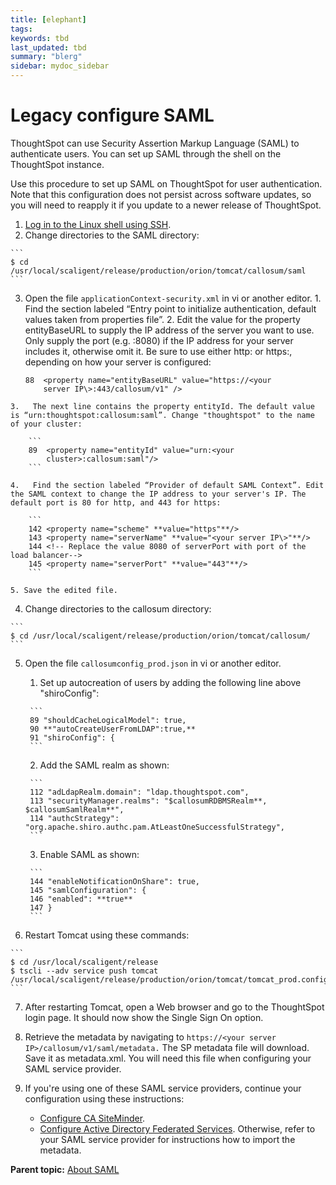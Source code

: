 ```yaml
---
title: [elephant]
tags: 
keywords: tbd
last_updated: tbd
summary: "blerg"
sidebar: mydoc_sidebar
---
```

# Legacy configure SAML

ThoughtSpot can use Security Assertion Markup Language \(SAML\) to authenticate users. You can set up SAML through the shell on the ThoughtSpot instance.

Use this procedure to set up SAML on ThoughtSpot for user authentication. Note that this configuration does not persist across software updates, so you will need to reapply it if you update to a newer release of ThoughtSpot.

1.   [Log in to the Linux shell using SSH](../introduction/login_console.html#). 
2.   Change directories to the SAML directory: 

    ```
    $ cd /usr/local/scaligent/release/production/orion/tomcat/callosum/saml
    ```

3.   Open the file `applicationContext-security.xml` in vi or another editor. 
    1.   Find the section labeled “Entry point to initialize authentication, default values taken from properties file”. 
    2.   Edit the value for the property entityBaseURL to supply the IP address of the server you want to use. Only supply the port \(e.g. :8080\) if the IP address for your server includes it, otherwise omit it. Be sure to use either http: or https:, depending on how your server is configured: 

        ```
        88  <property name="entityBaseURL" value="https://<your 
            server IP\>:443/callosum/v1" />
        ```

    3.   The next line contains the property entityId. The default value is “urn:thoughtspot:callosum:saml”. Change "thoughtspot" to the name of your cluster: 

        ```
        89  <property name="entityId" value="urn:<your 
            cluster>:callosum:saml"/>
        ```

    4.   Find the section labeled “Provider of default SAML Context”. Edit the SAML context to change the IP address to your server's IP. The default port is 80 for http, and 443 for https: 

        ```
        142 <property name="scheme" **value="https"**/>
        143 <property name="serverName" **value="<your server IP\>"**/>
        144 <!-- Replace the value 8080 of serverPort with port of the load balancer-->
        145 <property name="serverPort" **value="443"**/>
        ```

    5. Save the edited file. 
4.   Change directories to the callosum directory: 

    ```
    $ cd /usr/local/scaligent/release/production/orion/tomcat/callosum/
    ```

5. Open the file `callosumconfig_prod.json` in vi or another editor. 
    1.   Set up autocreation of users by adding the following line above "shiroConfig": 

        ```
        89 "shouldCacheLogicalModel": true,
        90 **"autoCreateUserFromLDAP":true,**
        91 "shiroConfig": {
        ```

    2.   Add the SAML realm as shown: 

        ```
        112 "adLdapRealm.domain": "ldap.thoughtspot.com",
        113 "securityManager.realms": "$callosumRDBMSRealm**, $callosumSamlRealm**",
        114 "authcStrategy": "org.apache.shiro.authc.pam.AtLeastOneSuccessfulStrategy",
        ```

    3.   Enable SAML as shown: 

        ```
        144 "enableNotificationOnShare": true,
        145 "samlConfiguration": {
        146 "enabled": **true**
        147 }
        ```

6.   Restart Tomcat using these commands: 

    ```
    $ cd /usr/local/scaligent/release
    $ tscli --adv service push tomcat /usr/local/scaligent/release/production/orion/tomcat/tomcat_prod.config
    ```

7. After restarting Tomcat, open a Web browser and go to the ThoughtSpot login page. It should now show the Single Sign On option. 
8. Retrieve the metadata by navigating to `https://<your server IP>/callosum/v1/saml/metadata.` The SP metadata file will download. Save it as metadata.xml. You will need this file when configuring your SAML service provider. 
9. If you're using one of these SAML service providers, continue your configuration using these instructions: 

    -   [Configure CA SiteMinder](configure_SAML_siteminder.html).
    -   [Configure Active Directory Federated Services](integrate_ADFS.html).
    Otherwise, refer to your SAML service provider for instructions how to import the metadata.


**Parent topic:** [About SAML](../../application_integration/SAML/about_SAML_integrations.html)

